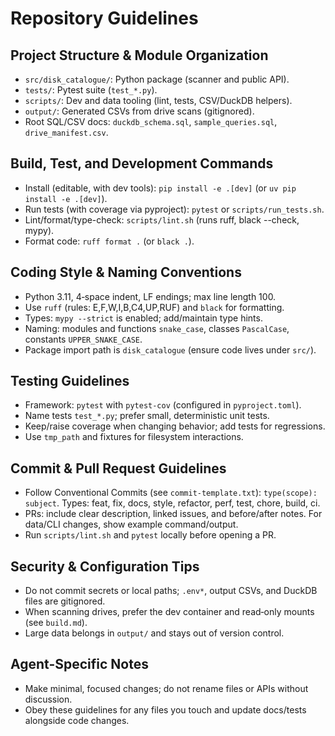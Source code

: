 # Repository Guidelines

## Project Structure & Module Organization
- `src/disk_catalogue/`: Python package (scanner and public API).
- `tests/`: Pytest suite (`test_*.py`).
- `scripts/`: Dev and data tooling (lint, tests, CSV/DuckDB helpers).
- `output/`: Generated CSVs from drive scans (gitignored).
- Root SQL/CSV docs: `duckdb_schema.sql`, `sample_queries.sql`, `drive_manifest.csv`.

## Build, Test, and Development Commands
- Install (editable, with dev tools): `pip install -e .[dev]` (or `uv pip install -e .[dev]`).
- Run tests (with coverage via pyproject): `pytest` or `scripts/run_tests.sh`.
- Lint/format/type-check: `scripts/lint.sh` (runs ruff, black --check, mypy).
- Format code: `ruff format .` (or `black .`).

## Coding Style & Naming Conventions
- Python 3.11, 4‑space indent, LF endings; max line length 100.
- Use `ruff` (rules: E,F,W,I,B,C4,UP,RUF) and `black` for formatting.
- Types: `mypy --strict` is enabled; add/maintain type hints.
- Naming: modules and functions `snake_case`, classes `PascalCase`, constants `UPPER_SNAKE_CASE`.
- Package import path is `disk_catalogue` (ensure code lives under `src/`).

## Testing Guidelines
- Framework: `pytest` with `pytest-cov` (configured in `pyproject.toml`).
- Name tests `test_*.py`; prefer small, deterministic unit tests.
- Keep/raise coverage when changing behavior; add tests for regressions.
- Use `tmp_path` and fixtures for filesystem interactions.

## Commit & Pull Request Guidelines
- Follow Conventional Commits (see `commit-template.txt`): `type(scope): subject`.
  Types: feat, fix, docs, style, refactor, perf, test, chore, build, ci.
- PRs: include clear description, linked issues, and before/after notes. For data/CLI changes, show example command/output.
- Run `scripts/lint.sh` and `pytest` locally before opening a PR.

## Security & Configuration Tips
- Do not commit secrets or local paths; `.env*`, output CSVs, and DuckDB files are gitignored.
- When scanning drives, prefer the dev container and read‑only mounts (see `build.md`).
- Large data belongs in `output/` and stays out of version control.

## Agent-Specific Notes
- Make minimal, focused changes; do not rename files or APIs without discussion.
- Obey these guidelines for any files you touch and update docs/tests alongside code changes.

